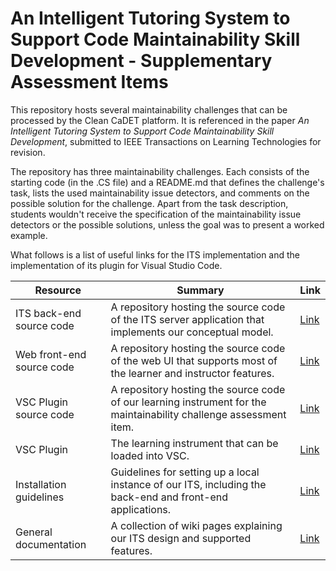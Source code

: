 # An Intelligent Tutoring System to Support Code Maintainability Skill Development - Supplementary Assessment Items
This repository hosts several maintainability challenges that can be processed by the Clean CaDET platform. It is referenced in the paper _An Intelligent Tutoring System to Support Code Maintainability Skill Development_, submitted to IEEE Transactions on Learning Technologies for revision.

The repository has three maintainability challenges. Each consists of the starting code (in the .CS file) and a README.md that defines the challenge's task, lists the used maintainability issue detectors, and comments on the possible solution for the challenge. Apart from the task description, students wouldn't receive the specification of the maintainability issue detectors or the possible solutions, unless the goal was to present a worked example.

What follows is a list of useful links for the ITS implementation and the implementation of its plugin for Visual Studio Code.

| Resource	| Summary	| Link
| --------- | ------- | ------- |
| ITS back-end source code	| A repository hosting the source code of the ITS server application that implements our conceptual model.	| [Link](https://github.com/Clean-CaDET/tutor/tree/v2.9.0) |
| Web front-end source code	| A repository hosting the source code of the web UI that supports most of the learner and instructor features.	| [Link](https://github.com/Clean-CaDET/platform-tutor-ui-web/tree/v2.9.0) |
| VSC Plugin source code	| A repository hosting the source code of our learning instrument for the maintainability challenge assessment item.	| [Link](https://github.com/Clean-CaDET/platform-plugin-vscode/tree/feat-english) |
| VSC Plugin	| The learning instrument that can be loaded into VSC.	| [Link](https://marketplace.visualstudio.com/items?itemName=CleanCaDET.clean-cadet-en) |
| Installation guidelines	| Guidelines for setting up a local instance of our ITS, including the back-end and front-end applications.	| [Link](https://github.com/Clean-CaDET/tutor/tree/v2.9.0/SETUP.md) |
| General documentation	| A collection of wiki pages explaining our ITS design and supported features.	| [Link](https://github.com/Clean-CaDET/tutor/wiki) |
